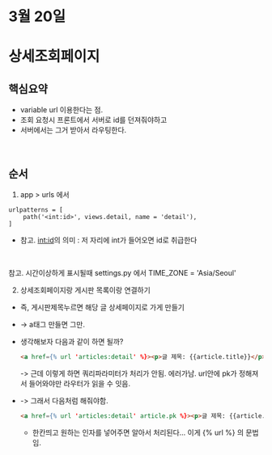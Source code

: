 # 3월 20일

# 상세조회페이지

## 핵심요약
- variable url 이용한다는 점.
- 조회 요청시 프론트에서 서버로 id를 던져줘야하고
- 서버에서는 그거 받아서 라우팅한다.

</br>

## 순서

1. app > urls 에서
```
urlpatterns = [
    path('<int:id>', views.detail, name = 'detail'),
]
```
- 참고. <int:id>의 의미 : 저 자리에 int가 들어오면 id로 취급한다

</br>

참고. 시간이상하게 표시될때
settings.py 에서 TIME_ZONE = 'Asia/Seoul'

2. 상세조회페이지랑 게시판 목록이랑 연결하기
- 즉, 게시판제목누르면 해당 글 상세페이지로 가게 만들기
- -> a태그 만들면 그만.
- 생각해보자 다음과 같이 하면 될까?

    ```html
    <a href={% url 'articles:detail' %}><p>글 제목: {{article.title}}</p></a>
    ```
    -> 근데 이렇게 하면 쿼리파라미터가 처리가 안됨. 에러가남. url안에 pk가 정해져서 들어와야만 라우터가 읽을 수 잇음.
- -> 그래서 다음처럼 해줘야함.
    ```html
    <a href={% url 'articles:detail' article.pk %}><p>글 제목: {{article.title}}</p></a>
    ```
  - 한칸띄고 원하는 인자를 넣어주면 알아서 처리된다... 이게 {% url %} 의 문법임.
